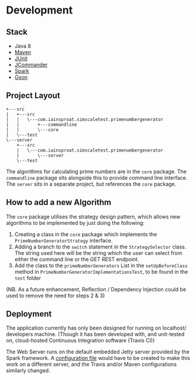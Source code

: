 # Development

## Stack

* Java 8
* [Maven](https://maven.apache.org)
* [JUnit](http://junit.org/junit4/)
* [JCommander](http://jcommander.org/)
* [Spark](http://sparkjava.com)
* [Gson](https://github.com/google/gson)

## Project Layout

    +---src
    |   +---src
    |   |   \---com.iainsproat.simscaletest.primenumbergenerator
    |   |       +---commandline
    |   |       \---core
    |   \---test
    \---server
        +---src
        |   \---com.iainsproat.simscaletest.primenumbergenerator
        |       \---server
        \---test

The algorithms for calculating prime numbers are in the `core` package.  The `commandline` package sits alongside this to provide command line interface.  The `server` sits in a separate project, but references the `core` package.

## How to add a new Algorithm

The `core` package utilises the strategy design pattern, which allows new algorithms to be implemented by just doing the following:

1. Creating a class in the `core` package which implements the `PrimeNumberGeneratorStrategy` interface.
2. Adding a branch to the `switch` statement in the `StrategySelector` class.  The string used here will be the string which the user can select from either the command line or the GET REST endpoint.
3. Add the class to the `primeNumberGenerators` List in the `setUpBeforeClass` method in `PrimeNumberGeneratorImplementationsTest`, to be found in the `test` folder

(NB. As a future enhancement, Reflection / Dependency Injection could be used to remove the need for steps 2 & 3)

## Deployment

The application currently has only been designed for running on localhost/ developers machine. (Though it has been developed with, and unit-tested on, cloud-hosted Continuous Integration software (Travis CI))

The Web Server runs on the default embedded Jetty server provided by the Spark framework.  A [configuration file](http://sparkjava.com/documentation.html#other-webserver) would have to be created to make this work on a different server, and the Travis and/or Maven configurations similarly changed.

